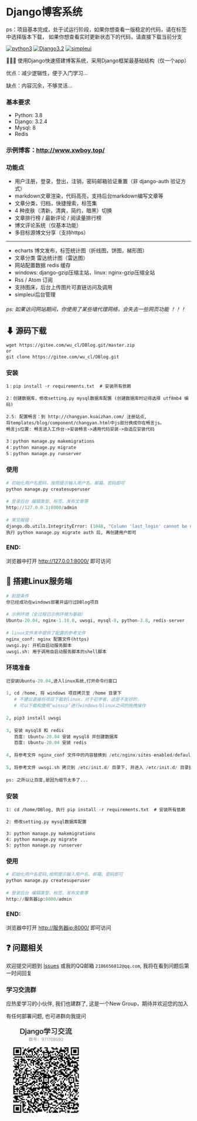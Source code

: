 # Django博客系统

ps：项目基本完成，处于试运行阶段，如果你想查看一版稳定的代码，请在标签中选择版本下载，
如果你想查看实时更新状态下的代码，请直接下载当前分支

[![python3](https://img.shields.io/badge/Python-3.8-red.svg)](https://www.python.org/downloads)
[![Django3.2](https://img.shields.io/badge/Django-3.2.4-green.svg)](https://docs.djangoproject.com/zh-hans/3.2)
[![simpleui](https://img.shields.io/badge/developing%20with-Simpleui-2077ff.svg)](https://github.com/newpanjing/simpleui)

🙈🙈🙈 使用Django快速搭建博客系统，采用Django框架最基础结构（仅一个app）

优点：减少逻辑性，便于入门学习...

缺点：内容沉余，不够灵活...

### 基本要求
* Python: 3.8
* Django: 3.2.4
* Mysql: 8
* Redis

### 示例博客：http://www.xwboy.top/ 

### 功能点
* 用户注册，登录，登出，注销，密码邮箱验证重置（非 django-auth 验证方式）
* markdown文章渲染，代码高亮，支持后台markdown编写文章等
* 文章分类，归档，快捷搜索，标签集
* 4 种皮肤（清新，清爽，简约，暗黑）切换
* 文章排行榜 / 最新评论 / 阅读量排行榜
* 博文评论系统（仅基本功能）
* 多目标源博文分享（支持https）
---
* echarts 博文发布，标签统计图（折线图，饼图，梯形图）
* 文章分类 雷达统计图（雷达图）
* 网站配置数据 redis 缓存
* windows: django-gzip压缩主站，linux: nginx-gzip压缩全站
* Rss / Atom 订阅
* 支持图床，后台上传图片可直链访问及调用
* simpleui后台管理


###### ps: 如果访问网站期间，你使用了某些墙代理网络，会失去一些网页功能 ！！！

## ⬇ 源码下载
```
wget https://gitee.com/wu_cl/DBlog.git/master.zip
or
git clone https://gitee.com/wu_cl/DBlog.git
```

### 安装
```
1：pip install -r requirements.txt  # 安装所有依赖

2：创建数据库，修改setting.py mysql数据库配置 (创建数据库时记得选择 utf8mb4 编码)

2.5: 配置畅言：到 http://changyan.kuaizhan.com/ 注册站点,
将templates/blog/component/changyan.html中js部分换成你在畅言js。
畅言js位置: 畅言进入工作台->安装畅言->通用代码安装->自适应安装代码

3：python manage.py makemigrations
4：python manage.py migrate
5：python manage.py runserver
```

### 使用
```python
# 初始化用户名密码，按照提示输入用户名、邮箱、密码即可
python manage.py createsuperuser

# 登录后台 编辑类型、标签、发布文章等
http://127.0.0.1:8000/admin

# 常见报错：
django.db.utils.IntegrityError: (1048, "Column 'last_login' cannot be null")
执行 python manage.py migrate auth 后, 再创建用户即可
```
### END:
浏览器中打开 <http://127.0.0.1:8000/> 即可访问

## 🙏 搭建Linux服务端
```python
# 前提条件
你已经成功在windows部署并运行过DBlog项目

# 示例环境（全过程已示例环境为基础）
Ubuntu-20.04, nginx-1.18.0, uwsgi, mysql-8, python-3.8, redis-server

# linux文件夹中提供了配置的参考文件
nginx_conf: nginx 配置文件(https)
uwsgi.py: 开机自启动服务脚本
uwsgi.sh: 用于调用自启动服务脚本的shell脚本
```

### 环境准备
```python
已安装Ubuntu-20.04,进入linux系统,打开命令行窗口

1, cd /home, 将 windows 项目拷贝至 /home 目录下
   # 不建议直接将项目下载到linux，对于初学者，这是不友好的，
   # 可以下载和使用‘winscp’进行windows与linux之间的拖拽操作  

2, pip3 install uwsgi

3, 安装 mysql8 和 redis
   百度: Ubuntu-20.04 安装 mysql8 并创建数据库
   百度: Ubuntu-20.04 安装 redis

4, 将参考文件 nginx_conf 文件中的内容替换到 /etc/nginx/sites-enabled/default 文件中, 注意是替换内容,不是直接替换文件,如果网站未使用https,请百度django nginx配置,再修改文件内容

5, 将参考文件 uwsgi.sh 拷贝到 /etc/init.d/ 目录下, 并进入 /etc/init.d/ 目录执行 chmod 755 uwsgi.sh 赋予该脚本权限

ps: 之所以让百度,是因为细节太多了...
```

### 安装
```
1: cd /home/DBlog, 执行 pip install -r requirements.txt  # 安装所有依赖

2: 修改setting.py mysql数据库配置

3: python manage.py makemigrations
4: python manage.py migrate
5: python manage.py runserver
```

### 使用
```python
# 初始化用户名密码,按照提示输入用户名、邮箱、密码即可
python manage.py createsuperuser

# 登录后台 编辑类型、标签、发布文章等
http://服务器ip:8000/admin
```

### END:
浏览器中打开 <http://服务器ip:8000/> 即可访问

## ❓ 问题相关
欢迎提交问题到 [Issues](https://gitee.com/wu_cl/DBlog/issues) 
或我的QQ邮箱 `2186656812@qq.com`, 我将在看到问题后第一时间回复

### 学习交流群
应热爱学习的小伙伴, 我们也建群了, 这是一个New Group，期待并欢迎您的加入

有任何部署问题, 也可进群向我提问

![](readme/django_study.jpg)

[comment]: <> (## 🙇‍ 感谢)

[comment]: <> (☞ [jhao104]&#40;https://github.com/jhao104/django-blog&#41;)